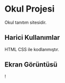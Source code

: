 <h1> Okul Projesi </h1>

Okul tanıtım sitesidir.
 
<h2>Harici Kullanımlar </h2>

HTML CSS ile kodlanmıştır.

<h2>Ekran Görüntüsü </h2> 

! [](Animation.gif)